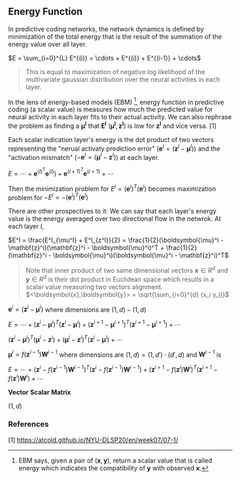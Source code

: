 ## Energy Function

In predictive coding networks, the network dynamics is defined by minimization 
of the total energy that is the result of the summation of the energy value over all layer.


$E = \sum_{i=0}^{L} E^{(i)} = \cdots + E^{(i)} + E^{(i-1)} + \cdots$

> This is equal to maximization of negative log likelihood of the multivariate gaussian
> distribution over the neural activities in each layer.


In the lens of energy-based models (EBM) [^longnote], energy function in predictive coding (a scalar value) is measures how much
the predicted value for neural activity in each layer fits to their actual activity. We can also rephrase the problem as finding 
a $\boldsymbol{\mu^l}$ that $\boldsymbol{E^l}~(\boldsymbol{\mu^l},\boldsymbol{z^l})$ is low for $\boldsymbol{z^l}$ and vice versa. [1]

[^longnote]: EBM says, given a pair of $(\boldsymbol{x}, \boldsymbol{y})$, 
return a scalar value that is called energy which indicates the compatibility of $\boldsymbol{y}$ with observed $\boldsymbol{x}$.


Each scalar indication layer's energy is the dot product of two vectors representing 
the "nerual activaty prediction error"  ($\mathbf{e}^l = (\mathbf{z}^l - \boldsymbol{\mu}^l)$) and 
the "activation mismatch" ($- \mathbf{e}^l = (\boldsymbol{\mu}^l - \mathbf{z}^l)$) at each layer. 

$E = \cdots + \boldsymbol{e}^(l)^T \boldsymbol{e}^(l)) + \boldsymbol{e}^{(l+1)}^T \boldsymbol{e}^{(i+1)} + \cdots$

Then the minimization problem for $E^i = (\boldsymbol{e}^i)^T(\boldsymbol{e}^i)$ becomes maximization problem for $-E^i = - (\boldsymbol{e}^i)^T (\boldsymbol{e}^i)$


There are other prospectives to it:
We can say that each layer's energy value is the energy averaged over two directional flow in the netwrok. At each layer $l$, 

$E^l = \frac{E^l_{\mu^l} + E^l_{z^l}}{2} = \frac{1}{2}(\boldsymbol{\mu}^i - \mathbf{z}^i)(\mathbf{z}^i - \boldsymbol{\mu}^i)^T + \frac{1}{2}(\mathbf{z}^i - \boldsymbol{\mu}^i)(\boldsymbol{\mu}^i - \mathbf{z}^i)^T$

> Note that inner product of two same dimensional vectors $\boldsymbol{x} \in R^d$ and  $\boldsymbol{y} \in R^d$ is their dot product in Euclidean space which results in
> a scalar value measuring two vectors alignment.
> $<\boldsymbol{x},\boldsymbol{y}> = \sqrt{\sum_{i=0}^{d} (x_i y_i)}$



$\mathbf{e}^i = (\mathbf{z}^i - \boldsymbol{\mu}^i)$ where dimensions are $(1,d) - (1,d)$

$E = \cdots + (\mathbf{z}^i - \boldsymbol{\mu}^i)^T(\mathbf{z}^i - \boldsymbol{\mu}^i) + (\mathbf{z}^{i+1} - \boldsymbol{\mu}^{i+1})^T(\mathbf{z}^{i+1} - \boldsymbol{\mu}^{i+1}) + \cdots$

$(\mathbf{z}^i - \boldsymbol{\mu}^i)^T(\boldsymbol{\mu}^i - \mathbf{z}^i) + (\boldsymbol{\mu}^i - \mathbf{z}^i)^T(\mathbf{z}^i - \boldsymbol{\mu}^i) + \cdots$

$\boldsymbol{\mu}^i = f(\mathbf{z}^{i-1})\mathbf{W}^{i-1}$ where dimensions are $(1,d) = (1,d') \cdot (d',d)$ and $\mathbf{W}^{i-1}$ is

$E = \cdots + (\mathbf{z}^i - f(\mathbf{z}^{i-1})\mathbf{W}^{i-1})^T(\mathbf{z}^i - f(\mathbf{z}^{i-1})\mathbf{W}^{i-1}) + (\mathbf{z}^{i+1} - f(\mathbf{z}^i)\mathbf{W}^i)^T(\mathbf{z}^{i+1} - f(\mathbf{z}^i)\mathbf{W}^i) + \cdots$

**Vector** 
**Scalar** 
**Matrix** 

$(1,d)$

### References

[1] https://atcold.github.io/NYU-DLSP20/en/week07/07-1/
